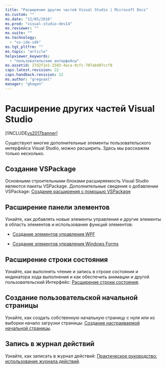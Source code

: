 ```yaml
---
title: "Расширение других частей Visual Studio | Microsoft Docs"
ms.custom: ""
ms.date: "12/05/2016"
ms.prod: "visual-studio-dev14"
ms.reviewer: ""
ms.suite: ""
ms.technology: 
  - "vs-ide-sdk"
ms.tgt_pltfrm: ""
ms.topic: "article"
helpviewer_keywords: 
  - "пользовательские интерфейсы"
ms.assetid: 27d2f1e1-2503-4aca-9cfc-707abd07ccf0
caps.latest.revision: 22
caps.handback.revision: 22
ms.author: "gregvanl"
manager: "ghogen"
---
```

# Расширение других частей Visual Studio
[!INCLUDE[vs2017banner](../code-quality/includes/vs2017banner.md)]

Существуют многие дополнительные элементы пользовательского интерфейса Visual Studio, можно расширить. Здесь мы расскажем только несколько.  
  
## Создание VSPackage  
 Основными строительными блоками расширяемость Visual Studio являются пакеты VSPackage.  Дополнительные сведения о добавлении VSPackage: [Создание расширения с помощью VSPackage](../extensibility/creating-an-extension-with-a-vspackage.md)  
  
## Расширение панели элементов  
 Узнайте, как добавлять новые элементы управления и другие элементы в область элементов и использование функций элементов:  
  
-   [Создание элементов управления WPF](../extensibility/creating-a-wpf-toolbox-control.md)  
  
-   [Создание элементов управления Windows Forms](../extensibility/creating-a-windows-forms-toolbox-control.md)  
  
## Расширение строки состояния  
 Узнайте, как выполнять чтение и запись в строке состояния и индикатора хода выполнения и как обеспечить анимации и другой пользовательский Интерфейс: [Расширение строки состояния](../extensibility/extending-the-status-bar.md).  
  
## Создание пользовательской начальной страницы  
 Узнайте, как создать собственную начальную страницу с нуля или из выборки начало загрузки страницы: [Создание настраиваемой начальной страницы](../extensibility/creating-a-custom-start-page.md).  
  
## Запись в журнал действий  
 Узнайте, как записать в журнал действий: [Практическое руководство: использование журнала действий](../extensibility/how-to-use-the-activity-log.md).
